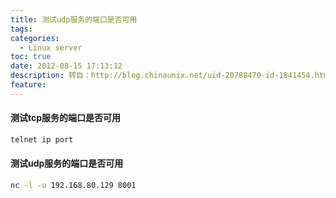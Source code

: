 ```yaml
---
title: 测试udp服务的端口是否可用
tags:
categories:
  - Linux server
toc: true
date: 2012-08-15 17:13:12
description: 转自：http://blog.chinaunix.net/uid-20788470-id-1841454.html
feature:
---
```


#### 测试tcp服务的端口是否可用
``` bash
telnet ip port
```

#### 测试udp服务的端口是否可用
``` bash
nc -l -u 192.168.80.129 8001
```